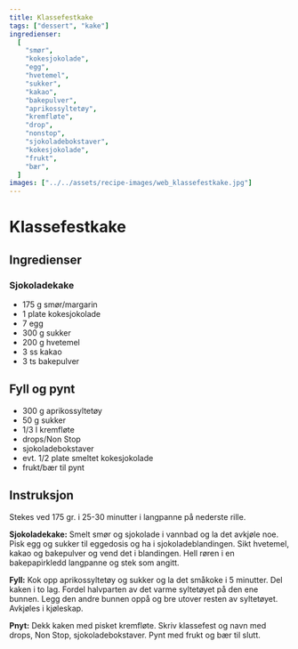 ```yaml
---
title: Klassefestkake
tags: ["dessert", "kake"]
ingredienser:
  [
    "smør",
    "kokesjokolade",
    "egg",
    "hvetemel",
    "sukker",
    "kakao",
    "bakepulver",
    "aprikossyltetøy",
    "kremfløte",
    "drop",
    "nonstop",
    "sjokoladebokstaver",
    "kokesjokolade",
    "frukt",
    "bær",
  ]
images: ["../../assets/recipe-images/web_klassefestkake.jpg"]
---
```


# Klassefestkake

## Ingredienser

### Sjokoladekake

- 175 g smør/margarin
- 1 plate kokesjokolade
- 7 egg
- 300 g sukker
- 200 g hvetemel
- 3 ss kakao
- 3 ts bakepulver

## Fyll og pynt

- 300 g aprikossyltetøy
- 50 g sukker
- 1/3 l kremfløte
- drops/Non Stop
- sjokoladebokstaver
- evt. 1/2 plate smeltet kokesjokolade
- frukt/bær til pynt

## Instruksjon

Stekes ved 175 gr. i 25-30 minutter i langpanne på nederste rille.

**Sjokoladekake:** Smelt smør og sjokolade i vannbad og la det avkjøle noe. Pisk egg og sukker til eggedosis og ha i sjokoladeblandingen. Sikt hvetemel, kakao og bakepulver og vend det i blandingen. Hell røren i en bakepapirkledd langpanne og stek som angitt.

**Fyll:** Kok opp aprikossyltetøy og sukker og la det småkoke i 5 minutter. Del kaken i to lag. Fordel halvparten av det varme syltetøyet på den ene bunnen. Legg den andre bunnen oppå og bre utover resten av syltetøyet. Avkjøles i kjøleskap.

**Pnyt:** Dekk kaken med pisket kremfløte. Skriv klassefest og navn med drops, Non Stop, sjokoladebokstaver. Pynt med frukt og bær til slutt.
